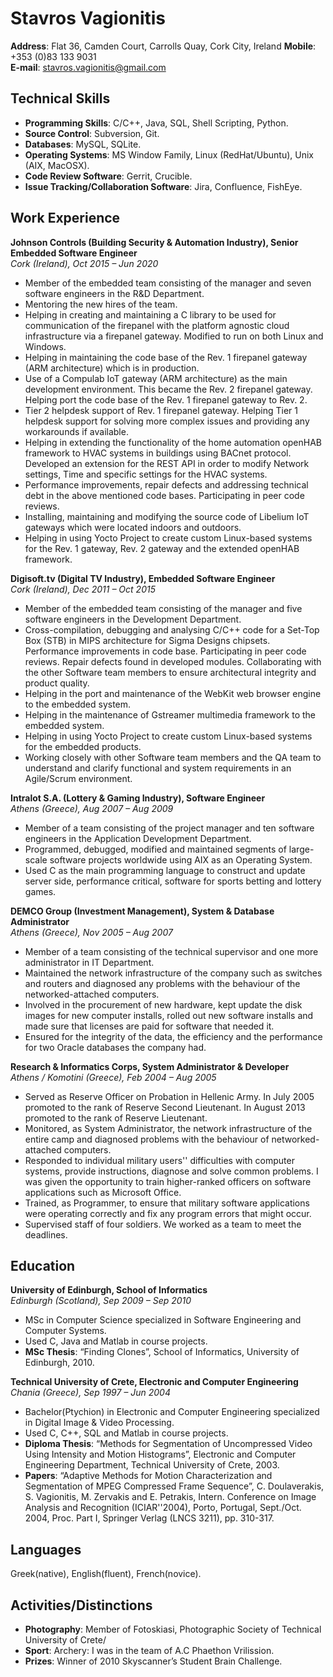# Stavros Vagionitis

__Address__: Flat 36, Camden Court, Carrolls Quay, Cork City, Ireland __Mobile__: +353 (0)83 133 9031   
__E-mail__: stavros.vagionitis@gmail.com


## Technical Skills

-   __Programming Skills__: C/C++, Java, SQL, Shell Scripting, Python.
-   __Source Control__: Subversion, Git.
-   __Databases__: MySQL, SQLite.
-   __Operating Systems__: MS Window Family, Linux (RedHat/Ubuntu), Unix (AIX, MacOSX).
-   __Code Review Software__: Gerrit, Crucible.
-   __Issue Tracking/Collaboration Software__: Jira, Confluence, FishEye.


## Work Experience

__Johnson Controls (Building Security & Automation Industry), Senior Embedded Software Engineer__   
_Cork (Ireland), Oct 2015 – Jun 2020_

-   Member of the embedded team consisting of the manager and seven software engineers in the R&D Department.
-   Mentoring the new hires of the team.
-   Helping in creating and maintaining a C library to be used for communication of the firepanel with the platform agnostic cloud infrastructure via a firepanel gateway. Modified to run on both Linux and Windows.
-   Helping in maintaining the code base of the Rev. 1 firepanel gateway (ARM architecture) which is in production.
-   Use of a Compulab IoT gateway (ARM architecture) as the main development environment. This became the Rev. 2 firepanel gateway. Helping port the code base of the Rev. 1 firepanel gateway to Rev. 2.
-   Tier 2 helpdesk support of Rev. 1 firepanel gateway. Helping Tier 1 helpdesk support for solving more complex issues and providing any workarounds if available.
-   Helping in extending the functionality of the home automation openHAB framework to HVAC systems in buildings using BACnet protocol. Developed an extension for the REST API in order to modify Network settings, Time and specific settings for the HVAC systems.
-   Performance improvements, repair defects and addressing technical debt in the above mentioned code bases. Participating in peer code reviews.
-   Installing, maintaining and modifying the source code of Libelium IoT gateways which were located indoors and outdoors.
-   Helping in using Yocto Project to create custom Linux-based systems for the Rev. 1 gateway, Rev. 2 gateway and the extended openHAB framework.

__Digisoft.tv (Digital TV Industry), Embedded Software Engineer__   
_Cork (Ireland), Dec 2011 – Oct 2015_

-   Member of the embedded team consisting of the manager and five software engineers in the Development Department.
-   Cross-compilation, debugging and analysing C/C++ code for a Set-Top Box (STB) in MIPS architecture for Sigma Designs chipsets. Performance improvements in code base. Participating in peer code reviews. Repair defects found in developed modules. Collaborating with the other Software team members to ensure architectural integrity and product quality.
-   Helping in the port and maintenance of the WebKit web browser engine to the embedded system.
-   Helping in the maintenance of Gstreamer multimedia framework to the embedded system.
-   Helping in using Yocto Project to create custom Linux-based systems for the embedded products.
-   Working closely with other Software team members and the QA team to understand and clarify functional and system requirements in an Agile/Scrum environment.

__Intralot S.A. (Lottery & Gaming Industry), Software Engineer__   
_Athens (Greece), Aug 2007 – Aug 2009_

-   Member of a team consisting of the project manager and ten software engineers in the Application Development Department.
-   Programmed, debugged, modified and maintained segments of large-scale software projects worldwide using AIX as an Operating System.
-   Used C as the main programming language to construct and update server side, performance critical, software for sports betting and lottery games.

__DEMCO Group (Investment Management), System & Database Administrator__   
_Athens (Greece), Nov 2005 – Aug 2007_

-   Member of a team consisting of the technical supervisor and one more administrator in IT Department.
-   Maintained the network infrastructure of the company such as switches and routers and diagnosed any problems with the behaviour of the networked-attached computers.
-   Involved in the procurement of new hardware, kept update the disk images for new computer installs, rolled out new software installs and made sure that licenses are paid for software that needed it.
-   Ensured for the integrity of the data, the efficiency and the performance for two Oracle databases the company had.

__Research & Informatics Corps, System Administrator & Developer__   
_Athens / Komotini (Greece), Feb 2004 – Aug 2005_

-   Served as Reserve Officer on Probation in Hellenic Army. In July 2005 promoted to the rank of Reserve Second Lieutenant. In August 2013 promoted to the rank of Reserve Lieutenant.
-   Monitored, as System Administrator, the network infrastructure of the entire camp and diagnosed problems with the behaviour of networked-attached computers.
-   Responded to individual military users'' difficulties with computer systems, provide instructions, diagnose and solve common problems. I was given the opportunity to train higher-ranked officers on software applications such as Microsoft Office.
-   Trained, as Programmer, to ensure that military software applications were operating correctly and fix any program errors that might occur.
-   Supervised staff of four soldiers. We worked as a team to meet the deadlines.


## Education

__University of Edinburgh, School of Informatics__   
_Edinburgh (Scotland), Sep 2009 – Sep 2010_

-   MSc in Computer Science specialized in Software Engineering and Computer Systems.
-   Used C, Java and Matlab in course projects.
-   __MSc Thesis__: “Finding Clones”, School of Informatics, University of Edinburgh, 2010.

__Technical University of Crete, Electronic and Computer Engineering__   
_Chania (Greece), Sep 1997 – Jun 2004_

-   Bachelor(Ptychion) in Electronic and Computer Engineering specialized in Digital Image & Video Processing.
-   Used C, C++, SQL and Matlab in course projects.
-   __Diploma Thesis__: “Methods for Segmentation of Uncompressed Video Using Intensity and Motion Histograms”, Electronic and Computer Engineering Department, Technical University of Crete, 2003.
-   __Papers__: “Adaptive Methods for Motion Characterization and Segmentation of MPEG Compressed Frame Sequence”, C. Doulaverakis, S. Vagionitis, M. Zervakis and E. Petrakis, Intern. Conference on Image Analysis and Recognition (ICIAR''2004), Porto, Portugal, Sept./Oct. 2004, Proc. Part I, Springer Verlag (LNCS 3211), pp. 310-317.


## Languages

Greek(native), English(fluent), French(novice).


## Activities/Distinctions

-   __Photography__: Member of Fotoskiasi, Photographic Society of Technical University of Crete/
-   __Sport__: Archery: I was in the team of A.C Phaethon Vrilission.
-   __Prizes__: Winner of 2010 Skyscanner’s Student Brain Challenge.


